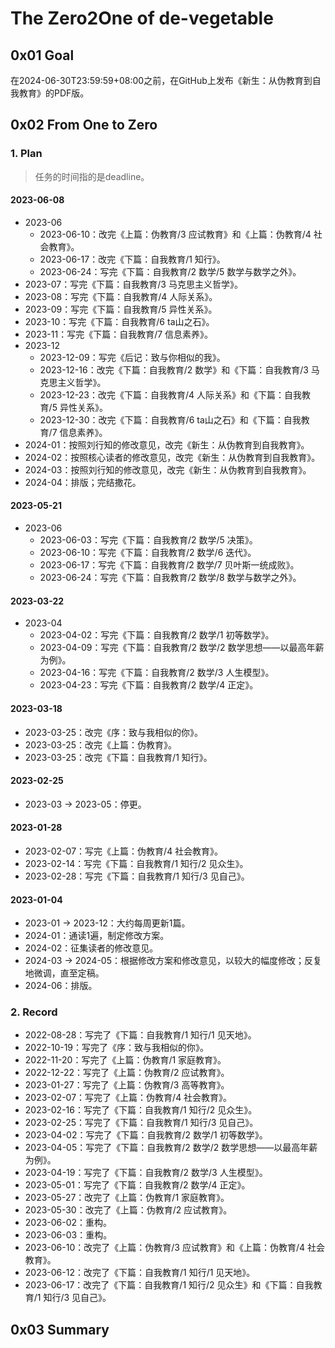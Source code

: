 # The Zero2One of de-vegetable

## 0x01 Goal

在2024-06-30T23:59:59+08:00之前，在GitHub上发布《新生：从伪教育到自我教育》的PDF版。

## 0x02 From One to Zero

### 1. Plan

> 任务的时间指的是deadline。

#### 2023-06-08

- 2023-06
  - 2023-06-10：改完《上篇：伪教育/3 应试教育》和《上篇：伪教育/4 社会教育》。
  - 2023-06-17：改完《下篇：自我教育/1 知行》。
  - 2023-06-24：写完《下篇：自我教育/2 数学/5 数学与数学之外》。
- 2023-07：写完《下篇：自我教育/3 马克思主义哲学》。
- 2023-08：写完《下篇：自我教育/4 人际关系》。
- 2023-09：写完《下篇：自我教育/5 异性关系》。
- 2023-10：写完《下篇：自我教育/6 ta山之石》。
- 2023-11：写完《下篇：自我教育/7 信息素养》。
- 2023-12
  - 2023-12-09：写完《后记：致与你相似的我》。
  - 2023-12-16：改完《下篇：自我教育/2 数学》和《下篇：自我教育/3 马克思主义哲学》。
  - 2023-12-23：改完《下篇：自我教育/4 人际关系》和《下篇：自我教育/5 异性关系》。
  - 2023-12-30：改完《下篇：自我教育/6 ta山之石》和《下篇：自我教育/7 信息素养》。
- 2024-01：按照刘行知的修改意见，改完《新生：从伪教育到自我教育》。
- 2024-02：按照核心读者的修改意见，改完《新生：从伪教育到自我教育》。
- 2024-03：按照刘行知的修改意见，改完《新生：从伪教育到自我教育》。
- 2024-04：排版；完结撒花。

#### 2023-05-21

- 2023-06
  - 2023-06-03：写完《下篇：自我教育/2 数学/5 决策》。
  - 2023-06-10：写完《下篇：自我教育/2 数学/6 迭代》。
  - 2023-06-17：写完《下篇：自我教育/2 数学/7 贝叶斯一统成败》。
  - 2023-06-24：写完《下篇：自我教育/2 数学/8 数学与数学之外》。

#### 2023-03-22

- 2023-04
  - 2023-04-02：写完《下篇：自我教育/2 数学/1 初等数学》。
  - 2023-04-09：写完《下篇：自我教育/2 数学/2 数学思想——以最高年薪为例》。
  - 2023-04-16：写完《下篇：自我教育/2 数学/3 人生模型》。
  - 2023-04-23：写完《下篇：自我教育/2 数学/4 正定》。

#### 2023-03-18

- 2023-03-25：改完《序：致与我相似的你》。
- 2023-03-25：改完《上篇：伪教育》。
- 2023-03-25：改完《下篇：自我教育/1 知行》。

#### 2023-02-25

- 2023-03 → 2023-05：停更。

#### 2023-01-28

- 2023-02-07：写完《上篇：伪教育/4 社会教育》。
- 2023-02-14：写完《下篇：自我教育/1 知行/2 见众生》。
- 2023-02-28：写完《下篇：自我教育/1 知行/3 见自己》。

#### 2023-01-04

- 2023-01 → 2023-12：大约每周更新1篇。
- 2024-01：通读1遍，制定修改方案。
- 2024-02：征集读者的修改意见。
- 2024-03 → 2024-05：根据修改方案和修改意见，以较大的幅度修改；反复地微调，直至定稿。
- 2024-06：排版。

### 2. Record

- 2022-08-28：写完了《下篇：自我教育/1 知行/1 见天地》。
- 2022-10-19：写完了《序：致与我相似的你》。
- 2022-11-20：写完了《上篇：伪教育/1 家庭教育》。
- 2022-12-22：写完了《上篇：伪教育/2 应试教育》。
- 2023-01-27：写完了《上篇：伪教育/3 高等教育》。
- 2023-02-07：写完了《上篇：伪教育/4 社会教育》。
- 2023-02-16：写完了《下篇：自我教育/1 知行/2 见众生》。
- 2023-02-25：写完了《下篇：自我教育/1 知行/3 见自己》。
- 2023-04-02：写完了《下篇：自我教育/2 数学/1 初等数学》。
- 2023-04-05：写完了《下篇：自我教育/2 数学/2 数学思想——以最高年薪为例》。
- 2023-04-19：写完了《下篇：自我教育/2 数学/3 人生模型》。
- 2023-05-01：写完了《下篇：自我教育/2 数学/4 正定》。
- 2023-05-27：改完了《上篇：伪教育/1 家庭教育》。
- 2023-05-30：改完了《上篇：伪教育/2 应试教育》。
- 2023-06-02：重构。
- 2023-06-03：重构。
- 2023-06-10：改完了《上篇：伪教育/3 应试教育》和《上篇：伪教育/4 社会教育》。
- 2023-06-12：改完了《下篇：自我教育/1 知行/1 见天地》。
- 2023-06-17：改完了《下篇：自我教育/1 知行/2 见众生》和《下篇：自我教育/1 知行/3 见自己》。

## 0x03 Summary
